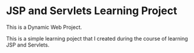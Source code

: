 # JSP and Servlets Learning Project

This is a Dynamic Web Project.

This is a simple learning poject that I created during the course of learning JSP and Servlets.

